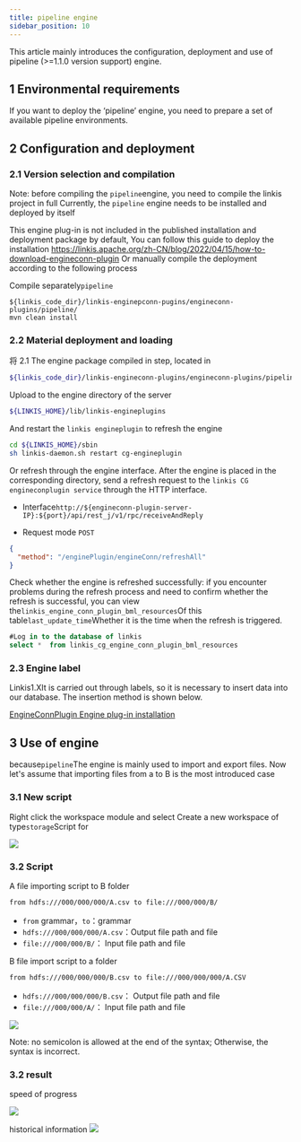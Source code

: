 ```yaml
---
title: pipeline engine
sidebar_position: 10
---
```


This article mainly introduces the configuration, deployment and use of pipeline (>=1.1.0 version support) engine.

## 1 Environmental requirements

If you want to deploy the ‘pipeline’ engine, you need to prepare a set of available pipeline environments.

## 2 Configuration and deployment

### 2.1 Version selection and compilation
Note: before compiling the `pipeline`engine, you need to compile the linkis project in full
Currently, the `pipeline` engine needs to be installed and deployed by itself

This engine plug-in is not included in the published installation and deployment package by default,
You can follow this guide to deploy the installation https://linkis.apache.org/zh-CN/blog/2022/04/15/how-to-download-engineconn-plugin
Or manually compile the deployment according to the following process

Compile separately`pipeline` 

```
${linkis_code_dir}/linkis-enginepconn-pugins/engineconn-plugins/pipeline/
mvn clean install
```

### 2.2 Material deployment and loading

将 2.1 The engine package compiled in step, located in

```bash
${linkis_code_dir}/linkis-engineconn-plugins/engineconn-plugins/pipeline/target/out/pipeline
```
Upload to the engine directory of the server

```bash 
${LINKIS_HOME}/lib/linkis-engineplugins
```

And restart the `linkis engineplugin` to refresh the engine
```bash
cd ${LINKIS_HOME}/sbin
sh linkis-daemon.sh restart cg-engineplugin
```
Or refresh through the engine interface. After the engine is placed in the corresponding directory, send a refresh request to the `linkis CG engineconplugin service` through the HTTP interface.
- Interface`http://${engineconn-plugin-server-IP}:${port}/api/rest_j/v1/rpc/receiveAndReply`

- Request mode `POST`

```json
{
  "method": "/enginePlugin/engineConn/refreshAll"
}
```
Check whether the engine is refreshed successfully: if you encounter problems during the refresh process and need to confirm whether the refresh is successful, you can view the`linkis_engine_conn_plugin_bml_resources`Of this table`last_update_time`Whether it is the time when the refresh is triggered.

```sql
#Log in to the database of linkis
select *  from linkis_cg_engine_conn_plugin_bml_resources
```

### 2.3 Engine label

Linkis1.XIt is carried out through labels, so it is necessary to insert data into our database. The insertion method is shown below.

[EngineConnPlugin Engine plug-in installation](deployment/engine_conn_plugin_installation.md) 


## 3 Use of engine

because`pipeline`The engine is mainly used to import and export files. Now let's assume that importing files from a to B is the most introduced case

### 3.1 New script
Right click the workspace module and select Create a new workspace of type`storage`Script for

![](/Images-zh/EngineConnNew/new_pipeline_script.png)

### 3.2 Script
A file importing script to B folder
```bash
from hdfs:///000/000/000/A.csv to file:///000/000/B/
```
- `from` grammar，`to`：grammar
- `hdfs:///000/000/000/A.csv`：Output file path and file
- `file:///000/000/B/`： Input file path and file

B file import script to a folder
```bash
from hdfs:///000/000/000/B.csv to file:///000/000/000/A.CSV
```
- `hdfs:///000/000/000/B.csv`： Output file path and file
- `file:///000/000/A/`： Input file path and file

![](/Images-zh/EngineConnNew/to_write.png)

Note: no semicolon is allowed at the end of the syntax; Otherwise, the syntax is incorrect.

### 3.2 result
speed of progress

![](/Images-zh/EngineConnNew/job_state.png)

historical information
![](/Images-zh/EngineConnNew/historical_information.png)
